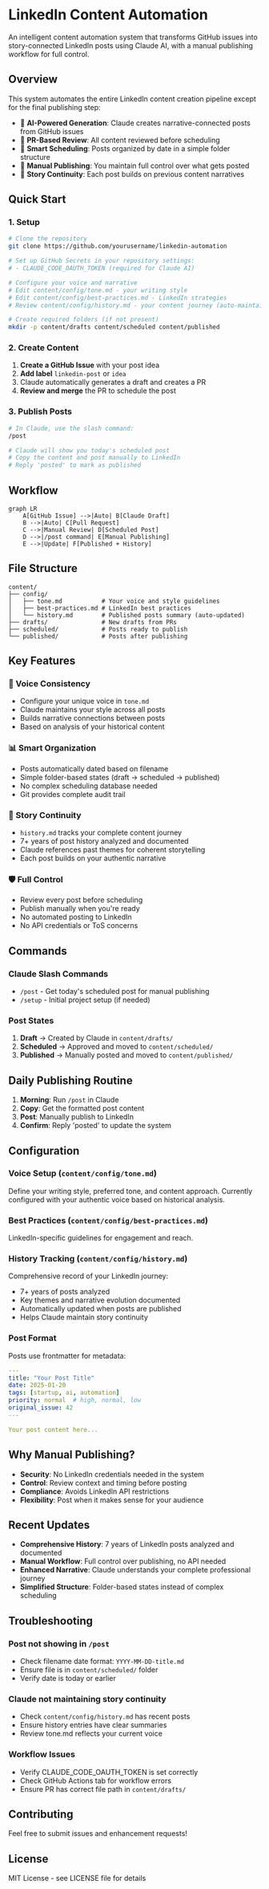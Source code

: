 # LinkedIn Content Automation

An intelligent content automation system that transforms GitHub issues into story-connected LinkedIn posts using Claude AI, with a manual publishing workflow for full control.

## Overview

This system automates the entire LinkedIn content creation pipeline except for the final publishing step:

- 🤖 **AI-Powered Generation**: Claude creates narrative-connected posts from GitHub issues
- 📝 **PR-Based Review**: All content reviewed before scheduling
- 📅 **Smart Scheduling**: Posts organized by date in a simple folder structure
- 🎯 **Manual Publishing**: You maintain full control over what gets posted
- 📖 **Story Continuity**: Each post builds on previous content narratives

## Quick Start

### 1. Setup

```bash
# Clone the repository
git clone https://github.com/yourusername/linkedin-automation

# Set up GitHub Secrets in your repository settings:
# - CLAUDE_CODE_OAUTH_TOKEN (required for Claude AI)

# Configure your voice and narrative
# Edit content/config/tone.md - your writing style
# Edit content/config/best-practices.md - LinkedIn strategies
# Review content/config/history.md - your content journey (auto-maintained)

# Create required folders (if not present)
mkdir -p content/drafts content/scheduled content/published
```

### 2. Create Content

1. **Create a GitHub Issue** with your post idea
2. **Add label** `linkedin-post` or `idea`
3. Claude automatically generates a draft and creates a PR
4. **Review and merge** the PR to schedule the post

### 3. Publish Posts

```bash
# In Claude, use the slash command:
/post

# Claude will show you today's scheduled post
# Copy the content and post manually to LinkedIn
# Reply 'posted' to mark as published
```

## Workflow

```mermaid
graph LR
    A[GitHub Issue] -->|Auto| B[Claude Draft]
    B -->|Auto| C[Pull Request]
    C -->|Manual Review| D[Scheduled Post]
    D -->|/post command| E[Manual Publishing]
    E -->|Update| F[Published + History]
```

## File Structure

```
content/
├── config/
│   ├── tone.md           # Your voice and style guidelines
│   ├── best-practices.md # LinkedIn best practices
│   └── history.md        # Published posts summary (auto-updated)
├── drafts/               # New drafts from PRs
├── scheduled/            # Posts ready to publish
└── published/            # Posts after publishing
```

## Key Features

### 🎨 Voice Consistency
- Configure your unique voice in `tone.md`
- Claude maintains your style across all posts
- Builds narrative connections between posts
- Based on analysis of your historical content

### 📊 Smart Organization
- Posts automatically dated based on filename
- Simple folder-based states (draft → scheduled → published)
- No complex scheduling database needed
- Git provides complete audit trail

### 🔄 Story Continuity
- `history.md` tracks your complete content journey
- 7+ years of post history analyzed and documented
- Claude references past themes for coherent storytelling
- Each post builds on your authentic narrative

### 🛡️ Full Control
- Review every post before scheduling
- Publish manually when you're ready
- No automated posting to LinkedIn
- No API credentials or ToS concerns

## Commands

### Claude Slash Commands

- `/post` - Get today's scheduled post for manual publishing
- `/setup` - Initial project setup (if needed)

### Post States

1. **Draft** → Created by Claude in `content/drafts/`
2. **Scheduled** → Approved and moved to `content/scheduled/`
3. **Published** → Manually posted and moved to `content/published/`

## Daily Publishing Routine

1. **Morning**: Run `/post` in Claude
2. **Copy**: Get the formatted post content
3. **Post**: Manually publish to LinkedIn
4. **Confirm**: Reply 'posted' to update the system

## Configuration

### Voice Setup (`content/config/tone.md`)
Define your writing style, preferred tone, and content approach. Currently configured with your authentic voice based on historical analysis.

### Best Practices (`content/config/best-practices.md`)
LinkedIn-specific guidelines for engagement and reach.

### History Tracking (`content/config/history.md`)
Comprehensive record of your LinkedIn journey:
- 7+ years of posts analyzed
- Key themes and narrative evolution documented
- Automatically updated when posts are published
- Helps Claude maintain story continuity

### Post Format
Posts use frontmatter for metadata:
```yaml
---
title: "Your Post Title"
date: 2025-01-20
tags: [startup, ai, automation]
priority: normal  # high, normal, low
original_issue: 42
---

Your post content here...
```

## Why Manual Publishing?

- **Security**: No LinkedIn credentials needed in the system
- **Control**: Review context and timing before posting
- **Compliance**: Avoids LinkedIn API restrictions
- **Flexibility**: Post when it makes sense for your audience

## Recent Updates

- **Comprehensive History**: 7 years of LinkedIn posts analyzed and documented
- **Manual Workflow**: Full control over publishing, no API needed
- **Enhanced Narrative**: Claude understands your complete professional journey
- **Simplified Structure**: Folder-based states instead of complex scheduling

## Troubleshooting

### Post not showing in `/post`
- Check filename date format: `YYYY-MM-DD-title.md`
- Ensure file is in `content/scheduled/` folder
- Verify date is today or earlier

### Claude not maintaining story continuity
- Check `content/config/history.md` has recent posts
- Ensure history entries have clear summaries
- Review tone.md reflects your current voice

### Workflow Issues
- Verify CLAUDE_CODE_OAUTH_TOKEN is set correctly
- Check GitHub Actions tab for workflow errors
- Ensure PR has correct file path in `content/drafts/`

## Contributing

Feel free to submit issues and enhancement requests!

## License

MIT License - see LICENSE file for details